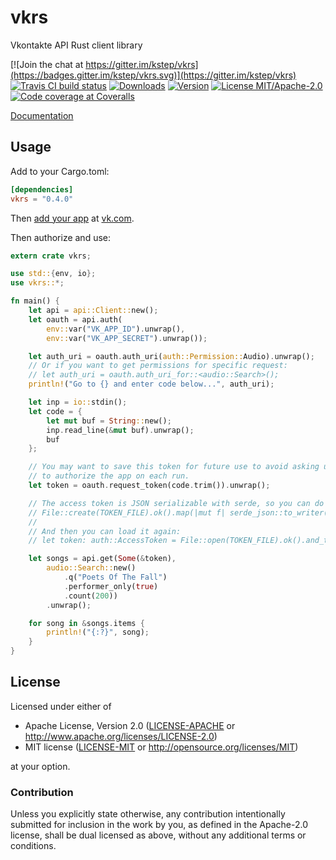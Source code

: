 # vkrs

Vkontakte API Rust client library

[![Join the chat at https://gitter.im/kstep/vkrs](https://badges.gitter.im/kstep/vkrs.svg)](https://gitter.im/kstep/vkrs)
[![Travis CI build status](https://img.shields.io/travis/kstep/vkrs.png)](https://travis-ci.org/kstep/vkrs)
[![Downloads](https://img.shields.io/crates/d/vkrs.png)](https://crates.io/crates/vkrs)
[![Version](https://img.shields.io/crates/v/vkrs.png)](https://crates.io/crates/vkrs)
[![License MIT/Apache-2.0](https://img.shields.io/crates/l/vkrs.png)](https://crates.io/crates/vkrs)
[![Code coverage at Coveralls](https://img.shields.io/coveralls/kstep/vkrs.png)](https://coveralls.io/github/kstep/vkrs)

[Documentation](http://kstep.me/vkrs/vkrs/index.html)

## Usage

Add to your Cargo.toml:

```toml
[dependencies]
vkrs = "0.4.0"
```

Then [add your app](https://vk.com/apps?act=manage) at [vk.com](https://vk.com/).

Then authorize and use:

```rust
extern crate vkrs;

use std::{env, io};
use vkrs::*;

fn main() {
    let api = api::Client::new();
    let oauth = api.auth(
        env::var("VK_APP_ID").unwrap(),
        env::var("VK_APP_SECRET").unwrap());

    let auth_uri = oauth.auth_uri(auth::Permission::Audio).unwrap();
    // Or if you want to get permissions for specific request:
    // let auth_uri = oauth.auth_uri_for::<audio::Search>();
    println!("Go to {} and enter code below...", auth_uri);

    let inp = io::stdin();
    let code = {
        let mut buf = String::new();
        inp.read_line(&mut buf).unwrap();
        buf
    };

    // You may want to save this token for future use to avoid asking user
    // to authorize the app on each run.
    let token = oauth.request_token(code.trim()).unwrap();

    // The access token is JSON serializable with serde, so you can do it this way:
    // File::create(TOKEN_FILE).ok().map(|mut f| serde_json::to_writer(&mut f, &token).ok()).unwrap();
    //
    // And then you can load it again:
    // let token: auth::AccessToken = File::open(TOKEN_FILE).ok().and_then(|mut f| serde_json::from_reader(&mut f).ok()).unwrap();

    let songs = api.get(Some(&token),
        audio::Search::new()
            .q("Poets Of The Fall")
            .performer_only(true)
            .count(200))
        .unwrap();

    for song in &songs.items {
        println!("{:?}", song);
    }
}
```

## License

Licensed under either of

 * Apache License, Version 2.0 ([LICENSE-APACHE](LICENSE-APACHE) or http://www.apache.org/licenses/LICENSE-2.0)
 * MIT license ([LICENSE-MIT](LICENSE-MIT) or http://opensource.org/licenses/MIT)

at your option.

### Contribution

Unless you explicitly state otherwise, any contribution intentionally submitted
for inclusion in the work by you, as defined in the Apache-2.0 license, shall be dual licensed as above, without any
additional terms or conditions.
